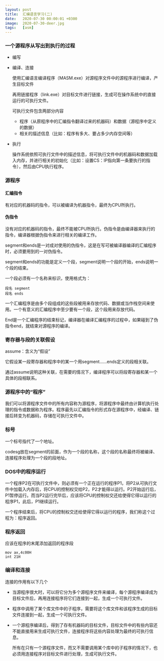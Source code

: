 ```yaml
---
layout: post
title:  汇编语言学习(二)
date:   2020-07-30 00:00:01 +0300
image:  2020-07-30-deer.jpg
tags:   [asm]
---
```


### 一个源程序从写出到执行的过程

* 编写

* 编译、连接

  使用汇编语言编译程序（MASM.exe）对源程序文件中的源程序进行编译，产生目标文件

  再用链接程序（link.exe）对目标文件进行链接，生成可在操作系统中的直接运行的可执行文件。

  可执行文件包含两部分内容

  * 程序（从原程序中的汇编指令翻译过来的机器码）和数据（源程序中定义的数据）
  * 相关的描述信息（比如：程序有多大、要占多少内存空间等）

* 执行

  操作系统依照可执行文件中的描述信息，将可执行文件中的机器码和数据加载入内存，并进行相关的初始化（比如：设置CS：IP指向第一条要执行的指令），然后由CPU执行程序。

### 源程序

#### 汇编指令

有对应的机器码的指令，可以被编译为机器指令，最终为CPU所执行。

#### 伪指令

没有对应的机器码的指令，最终不能被CPU所执行。伪指令是由编译器来执行的指令，编译器根据伪指令来进行相关的编译工作。

segment和ends是一对成对使用的伪指令，这是在写可被编译器编译的汇编程序时，必须要用到的一对伪指令。

segment和ends的功能是定义一个段，segment说明一个段的开始，ends说明一个段的结束。

一个段必须有一个名称来标识，使用格式为：

```assembly
段名 segment
段名 ends
```

一个汇编程序是由多个段组成的这些段被用来存放代码、数据或当作栈空间来使用。一个有意义的汇编程序中至少要有一个段，这个段用来存放代码。

End是一个汇编程序的结束标记，编译器在编译汇编程序的过程中，如果碰到了伪指令end，就结束对源程序的编译。

### 寄存器与段的关联假设

assume：含义为“假设”

它假设某一段寄存器和程序中的某一个用segment……ends定义的段相关联。

通过assume说明这种关联，在需要的情况下，编译程序可以将段寄存器和某一个具体的段相联系。

### 源程序中的“程序”

我们可以将源程序文件中的所有内容称为源程序，将源程序中最终由计算机执行处理的指令或数据称为程序。程序最先以汇编指令的形式存在源程序中，经编译、链接后转变为机器码，存储在可执行文件中。

### 标号

一个标号指代了一个地址。

codesg放在segment的前面，作为一个段的名称，这个段的名称最终将被编译、连接程序处理为一个段的段地址。

### DOS中的程序运行

一个程序P2在可执行文件中，则必须有一个正在运行的程序P1，将P2从可执行文件中加载入内存后，将CPU的控制权交给P2，P2才能得以运行。P2开始运行后，P1暂停运行。而当P2运行完毕后，应该将CPU的控制权交还给使得它得以运行的程序P1，此后，P1继续运行。

一个程序结束后，将CPU的控制权交还给使得它得以运行的程序，我们称这个过程为：程序返回。

### 程序返回

应该在程序的末尾添加返回的程序段

```assembly
mov ax,4c00H
int 21H
```

### 编译和连接

连接的作用有以下几个

* 当源程序很大时，可以将它分为多个源程序文件来编译，每个源程序编译成为目标文件后，再用连接程序将它们连接到一起，生成一个可执行文件。

* 程序中调用了某个库文件中的子程序，需要将这个库文件和该程序生成的目标文件连接到一起，生成一个可执行文件。

* 一个源程序编译后，得到了存有机器码的目标文件，目标文件中的有些内容还不能直接用来生成可执行文件，连接程序将这些内容处理为最终的可执行信息。

  所有在只有一个源程序文件，而又不需要调用某个库中的子程序的情况下，也必须用连接程序对目标文件进行处理，生成可执行文件。